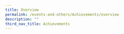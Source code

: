 ```yaml
---
title: Overview
permalink: /events-and-others/Achievements/overview
description: ""
third_nav_title: Achievements
---
```

